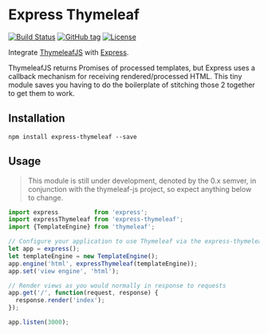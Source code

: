 
Express Thymeleaf
=================

[![Build Status](https://travis-ci.org/ultraq/express-thymeleaf.svg?branch=master)](https://travis-ci.org/ultraq/express-thymeleaf)
[![GitHub tag](https://img.shields.io/github/tag/ultraq/express-thymeleaf.svg?maxAge=3600)](https://github.com/ultraq/express-thymeleaf/tags)
[![License](https://img.shields.io/github/license/ultraq/express-thymeleaf.svg?maxAge=2592000)](https://github.com/ultraq/express-thymeleaf/blob/master/LICENSE.txt)

Integrate [ThymeleafJS](https://github.com/ultraq/thymeleaf-js) with
[Express](http://expressjs.com/).

ThymeleafJS returns Promises of processed templates, but Express uses a callback
mechanism for receiving rendered/processed HTML.  This tiny module saves you
having to do the boilerplate of stitching those 2 together to get them to work.


Installation
------------

```
npm install express-thymeleaf --save
```


Usage
-----

> This module is still under development, denoted by the 0.x semver, in
> conjunction with the thymeleaf-js project, so expect anything below to change.

```javascript
import express          from 'express';
import expressThymeleaf from 'express-thymeleaf';
import {TemplateEngine} from 'thymeleaf';

// Configure your application to use Thymeleaf via the express-thymeleaf module
let app = express();
let templateEngine = new TemplateEngine();
app.engine('html', expressThymeleaf(templateEngine));
app.set('view engine', 'html');

// Render views as you would normally in response to requests
app.get('/', function(request, response) {
  response.render('index');
});

app.listen(3000);
```
